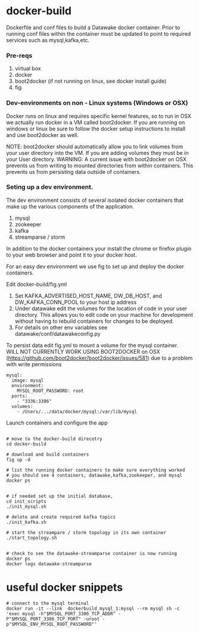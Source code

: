 docker-build
==============

Dockerfile and conf files to build a Datawake docker container.  Prior to running conf files within the container must be updated to point to required services such as mysql,kafka,etc.


### Pre-reqs

1. virtual box
2. docker
3. boot2docker (if not running on linux, see docker install guide)
4. fig


### Dev-environments on non - Linux systems  (Windows or OSX)

Docker runs on linux and requires specific kernel features, so to run in OSX we actually run docker in a VM called boot2docker.  If you are running on windows or linux be sure to follow the docker setup instructions to install and use boot2docker as well.

NOTE:  boot2docker should automatically allow you to link volumes from your user directory into the VM.  If you are adding volumes they must be in your User directory.
WARNING:  A current issue with boot2docker on OSX prevents us from writing to mounted directories from within containers.  This prevents us from persisting data outside of containers.


###  Seting up a dev environment.

The dev environment consists of several isolated docker containers that make up the various components of the application.

1.  mysql 
2. zookeeper
3. kafka
4. streamparse / storm

In addition to the docker containers your install the chrome or firefox plugin to your web browser and point it to your docker host.


For an easy dev environment we use fig to set up and deploy the docker containers.

Edit docker-build/fig.yml

1. Set  KAFKA_ADVERTISED_HOST_NAME,  DW_DB_HOST, and  DW_KAFKA_CONN_POOL to your host ip address
2. Under datawake edit the volumes for the location of code in your user directory. This allows you to edit code on your machine for development without having to rebuild containers for changes to be deployed. 
3. For details on other env variables see datawake/conf/datawakeconfig.py



To persist data edit fig.yml to mount a volume for the mysql container.  
WILL NOT CURRENTLY WORK USING BOOT2DOCKER  on OSX (https://github.com/boot2docker/boot2docker/issues/581) due to a problem with write permissions
```
mysql:
  image: mysql
  environment:
    MYSQL_ROOT_PASSWORD: root
  ports:
    - "3336:3306"
  volumes:
    - /Users/.../data/docker/mysql:/var/lib/mysql
```

Launch containers and configure the app

```

# move to the docker-build direcotry
cd docker-build

# download and build containers
fig up -d

# list the running docker containers to make sure everything worked
# you should see 4 containers, datawake,kafka,zookeeper, and mysql
docker ps


# if needed set up the initial database, 
cd init_scripts
./init_mysql.sh

# delete and create required kafka topics 
./init_kafka.sh

# start the streampare / storm topology in its own container
./start_topology.sh


# check to see the datawake-streamparse container is now running
docker ps
docker logs datawake-streamparse
```



useful docker snippets
===============

```
# connect to the mysql terminal
docker run -it --link  dockerbuild_mysql_1:mysql --rm mysql sh -c 'exec mysql -h"$MYSQL_PORT_3306_TCP_ADDR" -P"$MYSQL_PORT_3306_TCP_PORT" -uroot -p"$MYSQL_ENV_MYSQL_ROOT_PASSWORD"'

```
